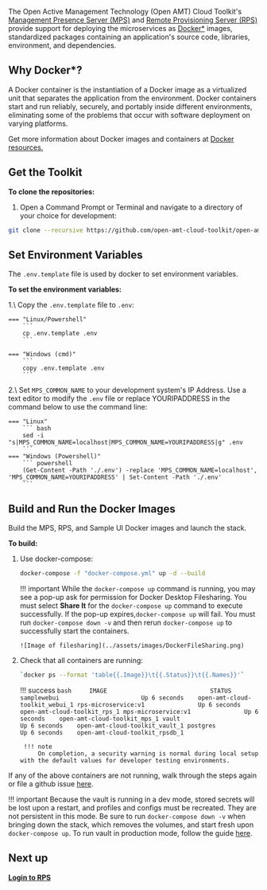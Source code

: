  
The Open Active Management Technology (Open AMT) Cloud Toolkit's [Management Presence Server (MPS)](../Glossary.md#m) and [Remote Provisioning Server (RPS)](../Glossary.md#r) provide support for deploying the microservices as [Docker*](../Glossary.md#d) images, standardized packages containing an application's source code, libraries, environment, and dependencies. 


## Why Docker*?

A Docker container is the instantiation of a Docker image as a virtualized unit that separates the application from the environment. Docker containers start and run reliably, securely, and portably inside different environments, eliminating some of the problems that occur with software deployment on varying platforms. 

Get more information about Docker images and containers at [Docker resources.](https://www.docker.com/resources/what-container)


## Get the Toolkit

**To clone the repositories:**

1. Open a Command Prompt or Terminal and navigate to a directory of your choice for development:

``` bash
git clone --recursive https://github.com/open-amt-cloud-toolkit/open-amt-cloud-toolkit --branch v1.1.0
```
  
## Set Environment Variables  

The  `.env.template` file is used by docker to set environment variables.

**To set the environment variables:**

1.\ Copy the `.env.template` file to `.env`:

    === "Linux/Powershell"
        ```
        cp .env.template .env
        ```
    
    === "Windows (cmd)"
        ```
        copy .env.template .env
        ```

2.\ Set `MPS_COMMON_NAME` to your development system's IP Address. Use a text editor to modify the `.env` file or replace YOURIPADDRESS in the command below to use the command line:

    === "Linux"
        ``` bash
        sed -i "s|MPS_COMMON_NAME=localhost|MPS_COMMON_NAME=YOURIPADDRESS|g" .env
        ```
    === "Windows (Powershell)"
        ``` powershell
        (Get-Content -Path './.env') -replace 'MPS_COMMON_NAME=localhost', 'MPS_COMMON_NAME=YOURIPADDRESS' | Set-Content -Path './.env'
        ```


## Build and Run the Docker Images

Build the MPS, RPS, and Sample UI Docker images and launch the stack.

**To build:**

1.  Use docker-compose:

    ``` bash    
    docker-compose -f "docker-compose.yml" up -d --build
    ```

    !!! important
        While the `docker-compose up` command is running, you may see a pop-up ask for permission for Docker Desktop Filesharing. You must select **Share It** for the `docker-compose up` command to execute successfully.  If the pop-up expires,`docker-compose up` will fail.  You must run `docker-compose down -v` and then rerun `docker-compose up` to successfully start the containers.

        ![Image of filesharing](../assets/images/DockerFileSharing.png)



2. Check that all containers are running:

    ```bash
    `docker ps --format 'table{{.Image}}\t{{.Status}}\t{{.Names}}'`
    ```

    !!! success
        ``` bash    
        IMAGE                             STATUS
        samplewebui                       Up 6 seconds    open-amt-cloud-toolkit_webui_1
        rps-microservice:v1               Up 6 seconds    open-amt-cloud-toolkit_rps_1
        mps-microservice:v1               Up 6 seconds    open-amt-cloud-toolkit_mps_1
        vault                             Up 6 seconds    open-amt-cloud-toolkit_vault_1
        postgres                          Up 6 seconds    open-amt-cloud-toolkit_rpsdb_1
        ```
    
        !!! note
            On completion, a security warning is normal during local setup with the default values for developer testing environments.

If any of the above containers are not running, walk through the steps again or file a github issue [here]( https://github.com/open-amt-cloud-toolkit/open-amt-cloud-toolkit/issues).

!!! important
    Because the vault is running in a dev mode, stored secrets will be lost upon a restart, and profiles and configs must be recreated. They are not persistent in this mode. Be sure to run `docker-compose down -v` when bringing down the stack, which removes the volumes, and start fresh upon `docker-compose up`.  To run vault in production mode, follow the guide [here](./dockerLocal_prodVault.md).

## Next up
[**Login to RPS**](../General/loginToRPS.md)
